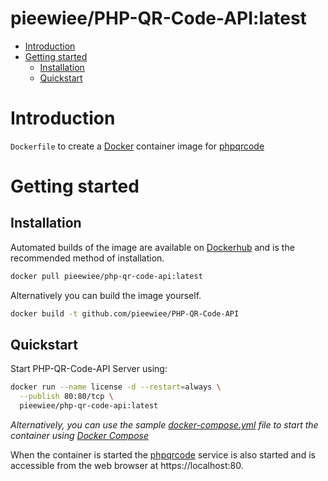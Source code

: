 
# pieewiee/PHP-QR-Code-API:latest

- [Introduction](#introduction)
- [Getting started](#getting-started)
  - [Installation](#installation)
  - [Quickstart](#quickstart)

# Introduction

`Dockerfile` to create a [Docker](https://www.docker.com/) container image for [phpqrcode](http://phpqrcode.sourceforge.net/) 




# Getting started

## Installation

Automated builds of the image are available on [Dockerhub](https://hub.docker.com/r/pieewiee/php-qr-code-api) and is the recommended method of installation.


```bash
docker pull pieewiee/php-qr-code-api:latest
```

Alternatively you can build the image yourself.

```bash
docker build -t github.com/pieewiee/PHP-QR-Code-API
```

## Quickstart

Start PHP-QR-Code-API Server using:

```bash
docker run --name license -d --restart=always \
  --publish 80:80/tcp \
  pieewiee/php-qr-code-api:latest
```

*Alternatively, you can use the sample [docker-compose.yml](docker-compose.yml) file to start the container using [Docker Compose](https://docs.docker.com/compose/)*

When the container is started the [phpqrcode](http://phpqrcode.sourceforge.net/) service is also started and is accessible from the web browser at https://localhost:80. 

